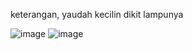 keterangan, yaudah kecilin dikit lampunya


![image](https://github.com/user-attachments/assets/48e96307-c1e1-4d6f-92dc-696864c99c7c)
![image](https://github.com/user-attachments/assets/16a11e65-1c3f-4119-a9bd-08e3a8dbab53)
